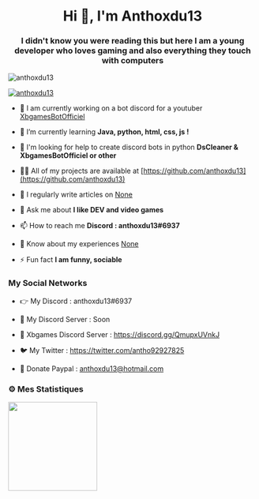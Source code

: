 <h1 align="center">Hi 👋, I'm Anthoxdu13</h1>
<h3 align="center">I didn't know you were reading this but here I am a young developer who loves gaming and also everything they touch with computers</h3>

<p align="left"> <img src="https://komarev.com/ghpvc/?username=anthoxdu13&label=Profile%20views&color=0e75b6&style=flat" alt="anthoxdu13" /> </p>

<p align="left"> <a href="https://github.com/ryo-ma/github-profile-trophy"><img src="https://github-profile-trophy.vercel.app/?username=anthoxdu13" alt="anthoxdu13" /></a> </p>

- 🔭 I am currently working on a bot discord for a youtuber [XbgamesBotOfficiel](https://discord.gg/QmupxUVnkJ)

- 🌱 I’m currently learning **Java, python, html, css, js !**

- 🤝 I'm looking for help to create discord bots in python **DsCleaner & XbgamesBotOfficiel or other**

- 👨‍💻 All of my projects are available at [https://github.com/anthoxdu13](https://github.com/anthoxdu13)

- 📝 I regularly write articles on [None](None)

- 💬 Ask me about **I like DEV and video games**

- 📫 How to reach me **Discord : anthoxdu13#6937**

- 📄 Know about my experiences [None](None)

- ⚡ Fun fact **I am funny, sociable**

<h3>My Social Networks</h3>

- 👉 My Discord : anthoxdu13#6937

- 🔴 My Discord Server : Soon

- 🤝 Xbgames Discord Server : https://discord.gg/QmupxUVnkJ

- 🐦 My Twitter : https://twitter.com/antho92927825

- 💸 Donate Paypal : anthoxdu13@hotmail.com 

<h3>⚙️  Mes Statistiques</h3>

<img height="180em" src="https://github-readme-stats-eight-theta.vercel.app/api?username=anthoxdu13&show_icons=true&theme=react&include_all_commits=true&locale=fr"/>
<br>
<img height="150em" scr"https://github-readme-stats-eight-theta.vercel.app/api/top-langs/?username=anthoxdu13&layout=compact&langs_count=8&theme=react&locale=fr"/>
